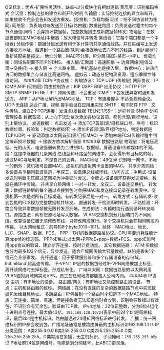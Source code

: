 OSI标准：优点-扩展性灵活性。缺点-过分模块化有相似逻辑
  表示层：识别编码格式
  会话层：控制连接的建立和断开的时机
  传输层：实际控制连接的建立和断开。如果接收不完全会告知发送方重发。(交换机：负载均衡 网关：把不同协议转为相同)
  网络层：负责端对端发送至目标(路由器)
  数据链路层：负责发送过程中的每个节点通信(网桥：丢弃损坏数据帧，完整数据则生成新数据帧转发)
  物理层：在数据首部附加MAC地址(中继器：放大电信号并转发 集线器：它每个端口都是一个中继器)
分组传输：数据分组发送有利于多计算机共享通信线路。并在每组写上发送方接收方地址，每遇到一个路由器(队列)会根据地址去向不同的线路，到达目标时重新装配完整报文。
地址分层：MAC不分层，IP分层(某国-某市-小李)。
负载均衡：同域名配置不同IP的DNS。
接入层/汇聚层：高速网络 -> 边缘网络(电信公司->交换机) -> 接入层 -> 个人路由器。 手机基站也是接入层。
数据中心：讲热门访问的数据集合存储直连高速网络。
虚拟云：动态分配物理资源，适应季候性峰值访问。
####2章
TCP/IP协议族：
  传输协议：TCP UDP (传输层)
  网际协议：IP ICMP ARP (网络层)
  路由控制协议：RIP OSPF BGP
  应用协议：HTTP FTP SMTP SNMP TELNET
IP：跨网传送，不会重发
ICMP：IP包发送异常时通知发送方。
ARP：从IP地址解析出MAC地址。
TCP：有连接握手 不适合视频会议。
UDP:无连接 适合广播、视频 握手验证在应用里实现
SMTP：电子邮件
FTP：文件传输、建立2个TCP连接：发请求/发数据
TELNET/SSH：远程登录
SNMP:远程管理设备
数据首部：从上向下流动依次添加各协议首部。都包含源/目标地址、识别上层协议。
发送数据：
  点击发送 -> 
  添加TCP首部(源/目标端口号、序号：标识数据位置、校验和：判定数据损坏) -> 
  添加IP首部(源/目标IP地址、判定数据是TCP/UDP) -> 
  驱动添加以太网首部(源/目标MAC) -> 
  添加末端FCS(传输过程中判定噪声损坏数据) ->
  接收方依次解析首部
####3章 数据链路层
物理层：将电压高低、光的山灭、电波强弱转换为二进制01。数据帧。屏蔽设备/传输媒体的不同。
段：连接中继器的几条网线
总线型和环路型的网络中，会获得所有目标站的帧，通过MAC寻址判定，不是自己的丢弃。
MAC地址：48位bit 识别唯一网卡。不唯一的例外：微机板可设置MAC、虚拟机的虚拟网卡设置的MAC。
共享介质网络：多设备共享相同载波信道，半双工，设备连总线或环线。访问方式：争用式-设备发送时判断电压超过范围视为冲突延时发送。令牌式-设备循环获得发送资格，数据在循环中传输。
非共享介质网络：一对一转发，全双工，设备连交换机。
转发表：数据链路层的每个通过点接到包时会把MAC和发送接口记录在转发表中。交换机第一次是对所有目标发送，有转发记录后是一对一。 
转发方式：存储转发-收到包尾的FCS视为完整数据帧并转发。 直通转发-不检测即时转发。
环路检测：环路会导致异常数据帧被无限转发至拥堵。生成树法：传输时绕行遇到循环转发端口。源路由法：网桥把源地址写入数据。
VLAN:交换机划分几组端口为不同网段。改变设备位置无须修改布线，只修改网段就行。多个交换机只会在相同网段内传输。
以太网帧格式：前导码8个byte,1010~1011。帧体：MAC地址、帧长、LLC、SNAP、数据、FCS。
PPP：1对1的数据链路层协议。CPU需要消耗性能计算ppp帧的标志码。
PPPoE格式:以太网+PPPoE+ppp+数据+FCS。pppoE能利用ppp协议的验证、建立断开连接、按时计费功能。
其它数据链路：
  ATM:把数据包分为最多192个信元，异步发送。适合广域网传输大容量数据。缺陷是丢失1个信元会全部重发。
  光纤通道：用于搭建服务器和多个存储设备的存储域。
  InifiniBand:超高速传输。
IP-VPN：IP层的数据包经过IP-VPN网络被加上标签，离开该网络时去掉标签，形成私有化。
广域以太网：数据链路层的以太网利用VLAN虚拟局域网实现VPN。员工在任何地方都能接入公司内网。
####4章 IP协议
主机：有IP地址的设备。 路由器/网关：有IP地址又能控制路由的设备。 节点：主机和路由器的统称。
网络层：在没有直连的复杂的数据链路节点中实现数据包发给目标地址。
多跳路由：IP包每到一个路由时才知道下一个MAC地址。
特点：无连接、简单、高速。但是接收者无法知道何时会收到，识别会导致错过有效包，不识别会有冗余包。验证由TCP做。
IPv4地址：32位正整数，分为8位4组化十进制点号连接。最大值43亿。`192.168.128.10/24`表示中前24个bit是网络标识，最后8bit是主机标识。路由器通过24得知网络标识进行转发。
广播：统一网络标识的IP都会收到包。广播地址通常是被路由屏蔽的主机标识如192.168.1.`255`
IP分类范围：
  A类255.0.0.0 B类255.255.0.0 C类255.255.255.0 D类255.255.255.255。D类常用在多播，无主机标识。
  子网掩码：`255.255.255.0`标识IP地址前24位是网络号。功能是划分网络号，比ABCD更灵活。